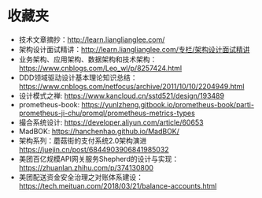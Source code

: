 # 收藏夹

- 技术文章摘抄：http://learn.lianglianglee.com/
- 架构设计面试精讲：http://learn.lianglianglee.com/专栏/架构设计面试精讲
- 业务架构、应用架构、数据架构和技术架构：https://www.cnblogs.com/Leo_wl/p/8257424.html
- DDD领域驱动设计基本理论知识总结：https://www.cnblogs.com/netfocus/archive/2011/10/10/2204949.html
- 设计模式之禅: https://www.kancloud.cn/sstd521/design/193489
- prometheus-book: https://yunlzheng.gitbook.io/prometheus-book/parti-prometheus-ji-chu/promql/prometheus-metrics-types
- 撮合系统设计: https://developer.aliyun.com/article/60653
- MadBOK: https://hanchenhao.github.io/MadBOK/
- 架构系列：蘑菇街的支付系统2.0架构演进 https://juejin.cn/post/6844903906841985032
- 美团百亿规模API网关服务Shepherd的设计与实现： https://zhuanlan.zhihu.com/p/374130800
- 美团配送资金安全治理之对账体系建设： https://tech.meituan.com/2018/03/21/balance-accounts.html